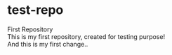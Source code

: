 # test-repo
First Repository
<br/>
This is my first repository, created for testing purpose!
<br/>
And this is my first change..
